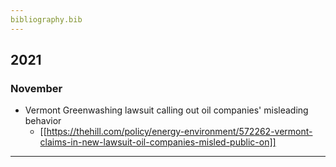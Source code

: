 ```yaml
---
bibliography.bib
---
```


## 2021

### November

* Vermont Greenwashing lawsuit calling out oil companies' misleading behavior
    * [[https://thehill.com/policy/energy-environment/572262-vermont-claims-in-new-lawsuit-oil-companies-misled-public-on]]

---